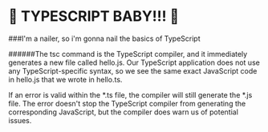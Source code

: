 :notebook: TYPESCRIPT BABY!!! :notebook:
=======================

###I'm a nailer, so i'm gonna nail the basics of TypeScript


######The tsc command is the TypeScript compiler, and it immediately generates a new file called hello.js. Our TypeScript application does not use any TypeScript-specific syntax, so we see the same exact JavaScript code in hello.js that we wrote in hello.ts.

If an error is valid within the *.ts file, the compiler will still generate the *.js file. The error doesn't stop the TypeScript compiler from generating the corresponding JavaScript, but the compiler does warn us of potential issues.
